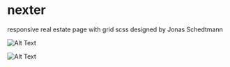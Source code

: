 # nexter
responsive real estate page with grid scss designed by Jonas Schedtmann



![Alt Text](https://media.giphy.com/media/3aVLF12tiUrt288juY/giphy.gif)


![Alt Text](https://media.giphy.com/media/5t24jfxas7SzRQXoqA/giphy.gif)